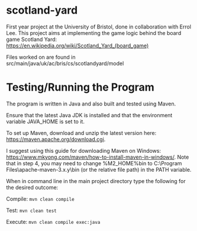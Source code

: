 # scotland-yard

First year project at the University of Bristol, done in collaboration with Errol Lee. This project aims at implementing the game logic behind the board game Scotland Yard: https://en.wikipedia.org/wiki/Scotland_Yard_(board_game)

Files worked on are found in src/main/java/uk/ac/bris/cs/scotlandyard/model

# Testing/Running the Program

The program is written in Java and also built and tested using Maven.

Ensure that the latest Java JDK is installed and that the environment variable JAVA_HOME is set to it.

To set up Maven, download and unzip the latest version here: https://maven.apache.org/download.cgi.

I suggest using this guide for downloading Maven on Windows: https://www.mkyong.com/maven/how-to-install-maven-in-windows/. Note that in step 4, you may need to change %M2_HOME%bin to C:\Program Files\apache-maven-3.x.y\bin (or the relative file path) in the PATH variable.

When in command line in the main project directory type the following for the desired outcome:

Compile: `mvn clean compile`

Test: `mvn clean test`

Execute: `mvn clean compile exec:java`
